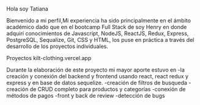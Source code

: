 
Hola soy Tatiana 

Bienvenido a mi perfil,Mi experiencia ha sido principalmente en el ámbito académico dado que en el bootcamp Full Stack de soy Henry en donde adquirí conocimientos de Javascript, NodeJS, ReactJS, Redux, Express, PostgreSQL, Sequalize, Git, CSS y HTML, los puse en práctica a través del desarrollo de los proyectos individuales.

Proyectos 
kilt-clothing.vercel.app

Durante la elaboración de este proyecto mi mayor aporte estuvo en 
-la creación y conexión del backend y frontend usando react, react redux y express y en base de datos sequelize.
-creación de filtros de busqueda
-creación de CRUD completo para productos y categorías
-conexión de métodos de pagos 
-front y back de review 
-detección de bugs
